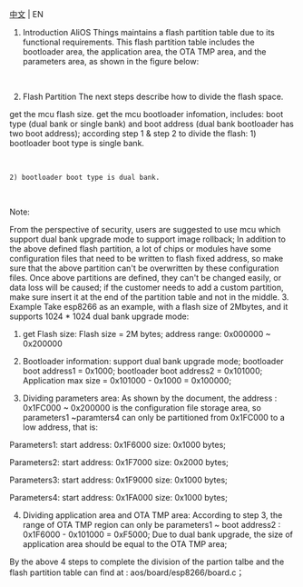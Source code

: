 [中文](OTA-Flash-Partitions-Overview.zh) | EN
1. Introduction
AliOS Things maintains a flash partition table due to its functional requirements. This flash partition table includes the bootloader area, the application area, the OTA TMP area, and the parameters area, as shown in the figure below:



​
​

2. Flash Partition
The next steps describe how to divide the flash space.

get the mcu flash size.
get the mcu bootloader infomation, includes: boot type (dual bank or single bank) and boot address (dual bank bootloader has two boot address);
according step 1 & step 2 to divide the flash:
    1) bootloader boot type is single bank.

​
​

    2) bootloader boot type is dual bank.

​
​

Note:

From the perspective of security, users are suggested to use mcu which support dual bank upgrade mode to support image rollback;
In addition to the above defined flash partition, a lot of chips or modules have some configuration files that need to be written to flash fixed address, so make sure that the above partition can't be overwritten by these configuration files.
Once above partitions are defined, they can't be changed easily, or data loss will be caused; if the customer needs to add a custom partition, make sure insert it at the end of the partition table and not in the middle.
3. Example
Take esp8266 as an example, with a flash size of 2Mbytes, and it supports 1024 * 1024 dual bank upgrade mode:

1. get Flash size:
Flash size = 2M bytes; address range: 0x000000 ~ 0x200000

2. Bootloader information:
support dual bank upgrade mode;
bootloader boot address1 = 0x1000;
bootloader boot address2 = 0x101000;
Application max size = 0x101000 - 0x1000 = 0x100000;

3. Dividing parameters area:
As shown by the document, the address : 0x1FC000 ~ 0x200000 is the configuration file storage area, so parameters1 ~paramters4 can only be partitioned from 0x1FC000 to a low address, that is:

Parameters1: start address: 0x1F6000 size: 0x1000 bytes;

Parameters2: start address: 0x1F7000 size: 0x2000 bytes;

Parameters3: start address: 0x1F9000 size: 0x1000 bytes;

Parameters4: start address: 0x1FA000 size: 0x1000 bytes;

4. Dividing application area and OTA TMP area:
According to step 3, the range of OTA TMP region can only be parameters1 ~ boot address2 : 0x1F6000 - 0x101000 = 0xF5000; Due to dual bank upgrade, the size of application area should be equal to the OTA TMP area;

By the above 4 steps to complete the division of the partion talbe and the flash partition table can find at : aos/board/esp8266/board.c；

